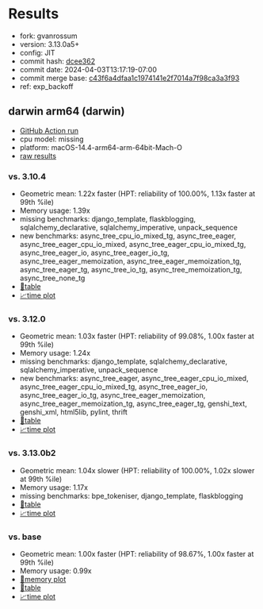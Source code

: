 # Results

- fork: gvanrossum
- version: 3.13.0a5+
- config: JIT
- commit hash: [dcee362](https://github.com/gvanrossum/cpython/commit/dcee362)
- commit date: 2024-04-03T13:17:19-07:00
- commit merge base: [c43f6a4dfaa1c1974141e2f7014a7f98ca3a3f93](https://github.com/gvanrossum/cpython/commit/c43f6a4dfaa1c1974141e2f7014a7f98ca3a3f93)
- ref: exp_backoff

## darwin arm64 (darwin)

- [GitHub Action run](https://github.com/faster-cpython/benchmarking/actions/runs/8545305709)
- cpu model: missing
- platform: macOS-14.4-arm64-arm-64bit-Mach-O
- [raw results](bm-20240403-darwin-arm64-gvanrossum-exp_backoff-3.13.0a5%2B-dcee362.json)

### vs. 3.10.4

- Geometric mean: 1.22x faster (HPT: reliability of 100.00%, 1.13x faster at 99th %ile)
- Memory usage: 1.39x
- missing benchmarks: django_template, flaskblogging, sqlalchemy_declarative, sqlalchemy_imperative, unpack_sequence
- new benchmarks: async_tree_cpu_io_mixed_tg, async_tree_eager, async_tree_eager_cpu_io_mixed, async_tree_eager_cpu_io_mixed_tg, async_tree_eager_io, async_tree_eager_io_tg, async_tree_eager_memoization, async_tree_eager_memoization_tg, async_tree_eager_tg, async_tree_io_tg, async_tree_memoization_tg, async_tree_none_tg
- [📄table](bm-20240403-darwin-arm64-gvanrossum-exp_backoff-3.13.0a5%2B-dcee362-vs-3.10.4.md)
- [📈time plot](bm-20240403-darwin-arm64-gvanrossum-exp_backoff-3.13.0a5%2B-dcee362-vs-3.10.4.svg)

### vs. 3.12.0

- Geometric mean: 1.03x faster (HPT: reliability of 99.08%, 1.00x faster at 99th %ile)
- Memory usage: 1.24x
- missing benchmarks: django_template, sqlalchemy_declarative, sqlalchemy_imperative, unpack_sequence
- new benchmarks: async_tree_eager, async_tree_eager_cpu_io_mixed, async_tree_eager_cpu_io_mixed_tg, async_tree_eager_io, async_tree_eager_io_tg, async_tree_eager_memoization, async_tree_eager_memoization_tg, async_tree_eager_tg, genshi_text, genshi_xml, html5lib, pylint, thrift
- [📄table](bm-20240403-darwin-arm64-gvanrossum-exp_backoff-3.13.0a5%2B-dcee362-vs-3.12.0.md)
- [📈time plot](bm-20240403-darwin-arm64-gvanrossum-exp_backoff-3.13.0a5%2B-dcee362-vs-3.12.0.svg)

### vs. 3.13.0b2

- Geometric mean: 1.04x slower (HPT: reliability of 100.00%, 1.02x slower at 99th %ile)
- Memory usage: 1.17x
- missing benchmarks: bpe_tokeniser, django_template, flaskblogging
- [📄table](bm-20240403-darwin-arm64-gvanrossum-exp_backoff-3.13.0a5%2B-dcee362-vs-3.13.0b2.md)
- [📈time plot](bm-20240403-darwin-arm64-gvanrossum-exp_backoff-3.13.0a5%2B-dcee362-vs-3.13.0b2.svg)

### vs. base

- Geometric mean: 1.00x faster (HPT: reliability of 98.67%, 1.00x faster at 99th %ile)
- Memory usage: 0.99x
- [🧠memory plot](bm-20240403-darwin-arm64-gvanrossum-exp_backoff-3.13.0a5%2B-dcee362-vs-base-mem.svg)
- [📄table](bm-20240403-darwin-arm64-gvanrossum-exp_backoff-3.13.0a5%2B-dcee362-vs-base.md)
- [📈time plot](bm-20240403-darwin-arm64-gvanrossum-exp_backoff-3.13.0a5%2B-dcee362-vs-base.svg)

